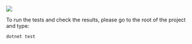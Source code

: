 ![](https://github.com/guillermosaez/CircularDominoes/actions/workflows/dotnet.yml/badge.svg)

To run the tests and check the results, please go to the root of the project and type:
```
dotnet test
```

